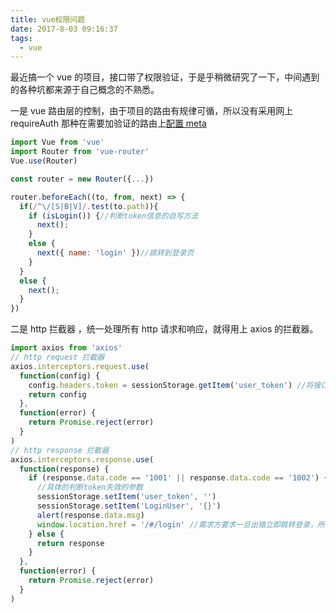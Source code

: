 ```yaml
---
title: vue权限问题
date: 2017-8-03 09:16:37
tags:
  - vue
---
```


最近搞一个 vue 的项目，接口带了权限验证，于是乎稍微研究了一下，中间遇到的各种坑都来源于自己概念的不熟悉。

<!--more-->

一是 vue 路由层的控制，由于项目的路由有规律可循，所以没有采用网上 requireAuth 那种在需要加验证的路由上[配置 meta](http://www.cnblogs.com/dhsz/p/6410031.html)

```javascript
import Vue from 'vue'
import Router from 'vue-router'
Vue.use(Router)

const router = new Router({...})

router.beforeEach((to, from, next) => {
  if(/^\/[S|B|V]/.test(to.path)){
    if (isLogin()) {//判断token信息的自写方法
      next();
    }
    else {
      next({ name: 'login' })//跳转到登录页
    }
  }
  else {
    next();
  }
})
```

二是 http 拦截器 ，统一处理所有 http 请求和响应，就得用上 axios 的拦截器。

```javascript
import axios from 'axios'
// http request 拦截器
axios.interceptors.request.use(
  function(config) {
    config.headers.token = sessionStorage.getItem('user_token') //将接口返回的token信息配置到接口请求中
    return config
  },
  function(error) {
    return Promise.reject(error)
  }
)
// http response 拦截器
axios.interceptors.response.use(
  function(response) {
    if (response.data.code == '1001' || response.data.code == '1002') {
      //具体的判断token失效的参数
      sessionStorage.setItem('user_token', '')
      sessionStorage.setItem('LoginUser', '{}')
      alert(response.data.msg)
      window.location.href = '/#/login' //需求方要求一旦出错立即跳转登录，所以采取这种侵入式的手段。
    } else {
      return response
    }
  },
  function(error) {
    return Promise.reject(error)
  }
)
```
